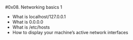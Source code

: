 #0x08. Networking basics 1

* What is localhost/127.0.0.1
* What is 0.0.0.0
* What is /etc/hosts
* How to display your machine’s active network interfaces
